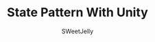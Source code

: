 ---
layout: post
title:  "State Pattern With Unity"
author: SWeetJelly
categories: [ c#, design pattern, unity ]
image: assets/images/5.jpg
---